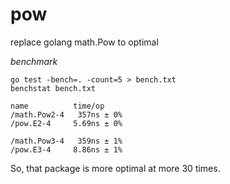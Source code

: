 # pow
replace golang math.Pow to optimal

*benchmark*

```
go test -bench=. -count=5 > bench.txt
benchstat bench.txt 
```
```
name          time/op
/math.Pow2-4   357ns ± 0%
/pow.E2-4     5.69ns ± 0%

/math.Pow3-4   359ns ± 1%
/pow.E3-4     8.86ns ± 1%
```

So, that package is more optimal at more 30 times.
